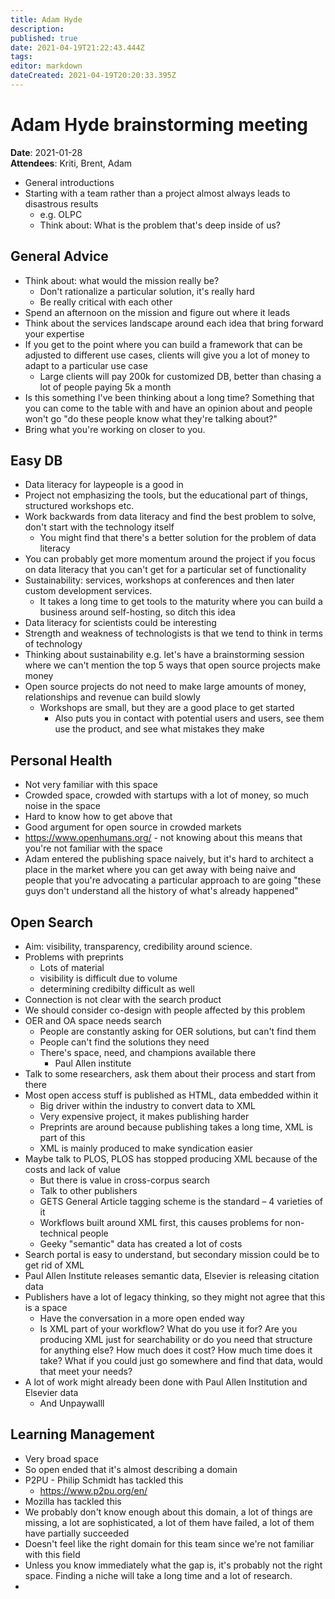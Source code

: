 ```yaml
---
title: Adam Hyde
description: 
published: true
date: 2021-04-19T21:22:43.444Z
tags: 
editor: markdown
dateCreated: 2021-04-19T20:20:33.395Z
---
```


# Adam Hyde brainstorming meeting

**Date**: 2021-01-28  
**Attendees**: Kriti, Brent, Adam

- General introductions
- Starting with a team rather than a project almost always leads to disastrous results
    - e.g. OLPC
    - Think about: What is the problem that's deep inside of us?

## General Advice
- Think about: what would the mission really be?
    - Don't rationalize a particular solution, it's really hard
    - Be really critical with each other
- Spend an afternoon on the mission and figure out where it leads
- Think about the services landscape around each idea that bring forward your expertise
- If you get to the point where you can build a framework that can be adjusted to different use cases, clients will give you a lot of money to adapt to a particular use case
    - Large clients will pay 200k for customized DB, better than chasing a lot of people paying 5k a month
- Is this something I've been thinking about a long time? Something that you can come to the table with and have an opinion about and people won't go "do these people know what they're talking about?"
- Bring what you're working on closer to you.

## Easy DB
- Data literacy for laypeople is a good in
- Project not emphasizing the tools, but the educational part of things, structured workshops etc.
- Work backwards from data literacy and find the best problem to solve, don't start with the technology itself
    - You might find that there's a better solution for the problem of data literacy
- You can probably get more momentum around the project if you focus on data literacy that you can't get for a particular set of functionality
- Sustainability: services, workshops at conferences and then later custom development services.
    - It takes a long time to get tools to the maturity where you can build a business around self-hosting, so ditch this idea
- Data literacy for scientists could be interesting
- Strength and weakness of technologists is that we tend to think in terms of technology
- Thinking about sustainability e.g. let's have a brainstorming session where we can't mention the top 5 ways that open source projects make money
- Open source projects do not need to make large amounts of money, relationships and revenue can build slowly
    - Workshops are small, but they are a good place to get started
        - Also puts you in contact with potential users and users, see them use the product, and see what mistakes they make

## Personal Health
- Not very familiar with this space
- Crowded space, crowded with startups with a lot of money, so much noise in the space
- Hard to know how to get above that
- Good argument for open source in crowded markets
- https://www.openhumans.org/ - not knowing about this means that you're not familiar with the space
- Adam entered the publishing space naively, but it's hard to architect a place in the market where you can get away with being naive and people that you're advocating a particular approach to are going "these guys don't understand all the history of what's already happened"

## Open Search
- Aim: visibility, transparency, credibility around science.
- Problems with preprints
    - Lots of material
    - visibility is difficult due to volume
    - determining credibilty difficult as well
- Connection is not clear with the search product
- We should consider co-design with people affected by this problem
- OER and OA space needs search
    - People are constantly asking for OER solutions, but can't find them
    - People can't find the solutions they need
    - There's space, need, and champions available there
        - Paul Allen institute
- Talk to some researchers, ask them about their process and start from there
- Most open access stuff is published as HTML, data embedded within it
    - Big driver within the industry to convert data to XML
    - Very expensive project, it makes publishing harder
    - Preprints are around because publishing takes a long time, XML is part of this
    - XML is mainly produced to make syndication easier
- Maybe talk to PLOS, PLOS has stopped producing XML because of the costs and lack of value
    - But there is value in cross-corpus search
    - Talk to other publishers
    - GETS General Article tagging scheme is the standard – 4 varieties of it
    - Workflows built around XML first, this causes problems for non-technical people
    - Geeky "semantic" data has created a lot of costs
- Search portal is easy to understand, but secondary mission could be to get rid of XML
- Paul Allen Institute releases semantic data, Elsevier is releasing citation data
- Publishers have a lot of legacy thinking, so they might not agree that this is a space
    - Have the conversation in a more open ended way
    - Is XML part of your workflow? What do you use it for? Are you producing XML just for searchability or do you need that structure for anything else? How much does it cost? How much time does it take? What if you could just go somewhere and find that data, would that meet your needs?
- A lot of work might already been done with Paul Allen Institution and Elsevier data
    - And Unpaywalll

## Learning Management
- Very broad space
- So open ended that it's almost describing a domain
- P2PU - Philip Schmidt has tackled this
    - https://www.p2pu.org/en/
- Mozilla has tackled this
- We probably don't know enough about this domain, a lot of things are missing, a lot are sophisticated, a lot of them have failed, a lot of them have partially succeeded
- Doesn't feel like the right domain for this team since we're not familiar with this field
- Unless you know immediately what the gap is, it's probably not the right space. Finding a niche will take a long time and a lot of research.
-